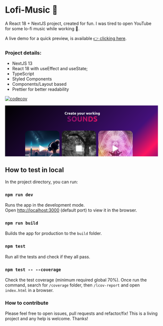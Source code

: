 # Lofi-Music 🎵

A React 18 + NextJS project, created for fun. I was tired to open YouTube for some lo-fi music while working 🤭.

A live demo for a quick preview, is available [👉 clicking here](https://www.lofimusic.dev/).

### Project details:

- NextJS 13
- React 18 with useEffect and useState;
- TypeScript
- Styled Components
- Components/Layout based
- Prettier for better readability

[![codecov](https://codecov.io/github/riccardobertolini/lofi-music/branch/main/graph/badge.svg?token=H6ME1MYXCK)](https://codecov.io/github/riccardobertolini/lofi-music)

![alt text](https://raw.githubusercontent.com/riccardobertolini/lofi-music/master/public/github_image.png)

## How to test in local

In the project directory, you can run:

### `npm run dev`

Runs the app in the development mode.\
Open [http://localhost:3000](http://localhost:3000) (default port) to view it in the browser.

### `npm run build`

Builds the app for production to the `build` folder.

### `npm test`

Run all the tests and check if they all pass.

### `npm test -- --coverage`

Check the test coverage (minimum required global 70%).
Once run the command, search for `/coverage` folder, then `/lcov-report` and open `index.html` in a browser.

### How to contribute

Please feel free to open issues, pull requests and refactor/fix! This is a living project and any help is welcome. Thanks!

